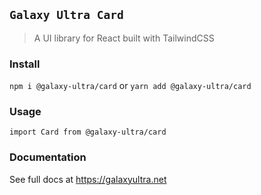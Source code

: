 ## `Galaxy Ultra Card`

> A UI library for React built with TailwindCSS

### Install

`npm i @galaxy-ultra/card`
or
`yarn add @galaxy-ultra/card`

### Usage
```
import Card from @galaxy-ultra/card
```
### Documentation
See full docs at https://galaxyultra.net
